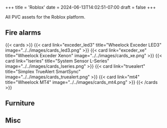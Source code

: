 +++
title = 'Roblox'
date = 2024-06-13T14:02:51-07:00
draft = false
+++

All PVC assets for the Roblox platform.

## Fire alarms
{{< cards >}}
    {{< card link="exceder_led3" title="Wheelock Exceder LED3" image="../../images/cards_led3.png" >}}
    {{< card link="exceder_xe" title="Wheelock Exceder Xenon" image="../../images/cards_xe.png" >}}
    {{< card link="lseries" title="System Sensor L-Series" image="../../images/cards_lseries.png" >}}
    {{< card link="truealert" title="Simplex TrueAlert SmartSync" image="../../images/cards_truealert.png" >}}
    {{< card link="mt4" title="Wheelock MT4" image="../../images/cards_mt4.png" >}}
{{< /cards >}}

## Furniture

## Misc